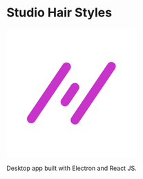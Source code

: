 # Studio Hair Styles

![logo](src/assets/Logo2.svg)


  Desktop app built with Electron and React JS.